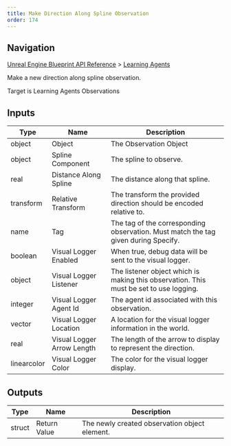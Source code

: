 ```yaml
---
title: Make Direction Along Spline Observation
order: 174
---
```

## Navigation

[Unreal Engine Blueprint API Reference](https://dev.epicgames.com/documentation/en-us/unreal-engine/BlueprintAPI) > [Learning Agents](https://dev.epicgames.com/documentation/en-us/unreal-engine/BlueprintAPI/LearningAgents)

Make a new direction along spline observation.

Target is Learning Agents Observations

## Inputs

| Type | Name | Description |
| --- | --- | --- |
| object | Object | The Observation Object |
| object | Spline Component | The spline to observe. |
| real | Distance Along Spline | The distance along that spline. |
| transform | Relative Transform | The transform the provided direction should be encoded relative to. |
| name | Tag | The tag of the corresponding observation. Must match the tag given during Specify. |
| boolean | Visual Logger Enabled | When true, debug data will be sent to the visual logger. |
| object | Visual Logger Listener | The listener object which is making this observation. This must be set to use logging. |
| integer | Visual Logger Agent Id | The agent id associated with this observation. |
| vector | Visual Logger Location | A location for the visual logger information in the world. |
| real | Visual Logger Arrow Length | The length of the arrow to display to represent the direction. |
| linearcolor | Visual Logger Color | The color for the visual logger display. |

## Outputs

| Type | Name | Description |
| --- | --- | --- |
| struct | Return Value | The newly created observation object element. |
